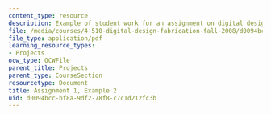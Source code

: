 ```yaml
---
content_type: resource
description: Example of student work for an assignment on digital design and fabrication.
file: /media/courses/4-510-digital-design-fabrication-fall-2008/d0094bccbf8a9df278f8c7c1d212fc3b_assn1_example2.pdf
file_type: application/pdf
learning_resource_types:
- Projects
ocw_type: OCWFile
parent_title: Projects
parent_type: CourseSection
resourcetype: Document
title: Assignment 1, Example 2
uid: d0094bcc-bf8a-9df2-78f8-c7c1d212fc3b
---
```

